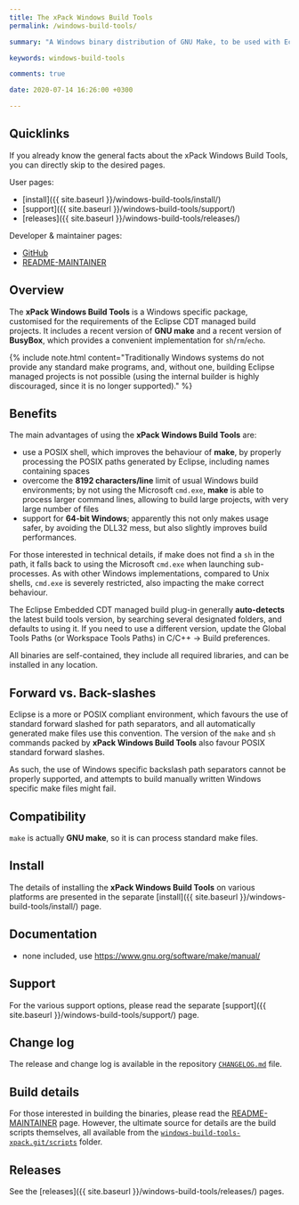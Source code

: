 ```yaml
---
title: The xPack Windows Build Tools
permalink: /windows-build-tools/

summary: "A Windows binary distribution of GNU Make, to be used with Eclipse Embedded CDT."

keywords: windows-build-tools

comments: true

date: 2020-07-14 16:26:00 +0300

---
```


## Quicklinks

If you already know the general facts about the xPack Windows Build Tools, you can
directly skip to the desired pages.

User pages:

- [install]({{ site.baseurl }}/windows-build-tools/install/)
- [support]({{ site.baseurl }}/windows-build-tools/support/)
- [releases]({{ site.baseurl }}/windows-build-tools/releases/)

Developer & maintainer pages:

- [GitHub](https://github.com/xpack-dev-tools/windows-build-tools-xpack/)
- [README-MAINTAINER](https://github.com/xpack-dev-tools/windows-build-tools-xpack/blob/xpack/README-MAINTAINER.md)

## Overview

The **xPack Windows Build Tools** is a Windows specific package,
customised for the requirements of the Eclipse CDT managed build
projects. It includes a recent version of **GNU make** and a recent
version of **BusyBox**, which provides a convenient implementation
for `sh`/`rm`/`echo`.

{% include note.html content="Traditionally Windows systems do not
provide any standard make programs, and, without one, building Eclipse
managed projects is not possible (using the internal builder is highly
discouraged, since it is no longer supported)." %}

## Benefits

The main advantages of using the **xPack Windows Build Tools** are:

- use a POSIX shell, which improves the behaviour
of **make**, by properly processing the POSIX paths generated by Eclipse,
including names containing spaces
- overcome the **8192 characters/line** limit of usual Windows build
environments; by not using the Microsoft `cmd.exe`, **make** is able to process
larger command lines, allowing to build large projects, with very large
number of files
- support for **64-bit Windows**; apparently this not only makes usage
safer, by avoiding the DLL32 mess, but also slightly improves build
performances.

For those interested in technical details, if make does not find a `sh`
in the path, it falls back to using the Microsoft `cmd.exe` when launching
sub-processes. As with other Windows implementations, compared to Unix
shells, `cmd.exe` is severely restricted, also impacting the make correct
behaviour.

The Eclipse Embedded CDT managed build plug-in generally **auto-detects**
the latest build tools version, by searching several designated folders,
and defaults to using it. If you need to use a different version, update
the Global Tools Paths (or Workspace Tools Paths) in C/C++ → Build preferences.

All binaries are self-contained, they include all required libraries,
and can be installed in any location.

## Forward vs. Back-slashes

Eclipse is a more or POSIX compliant environment, which favours the use of
standard forward slashed for path separators, and all automatically
generated make files use this convention. The version of the `make` and
`sh` commands packed by **xPack Windows Build Tools** also favour
POSIX standard forward slashes.

As such, the use of Windows specific backslash path separators cannot be
properly supported, and attempts to build manually written Windows
specific make files might fail.

## Compatibility

`make` is actually **GNU make**, so it is can process standard make files.

## Install

The details of installing the **xPack Windows Build Tools** on various
platforms are presented in the separate
[install]({{ site.baseurl }}/windows-build-tools/install/) page.

## Documentation

- none included, use https://www.gnu.org/software/make/manual/

## Support

For the various support options, please read the separate
[support]({{ site.baseurl }}/windows-build-tools/support/) page.

## Change log

The release and change log is available in the repository
[`CHANGELOG.md`](https://github.com/xpack-dev-tools/windows-build-tools-xpack/blob/xpack/CHANGELOG.md) file.

## Build details

For those interested in building the binaries, please read the
[README-MAINTAINER](https://github.com/xpack-dev-tools/windows-build-tools-xpack/blob/xpack/README-MAINTAINER.md)
page.
However, the ultimate source for details are the build scripts themselves,
all available from the
[`windows-build-tools-xpack.git/scripts`](https://github.com/xpack-dev-tools/windows-build-tools-xpack/tree/xpack/scripts/)
folder.

## Releases

See the [releases]({{ site.baseurl }}/windows-build-tools/releases/) pages.
